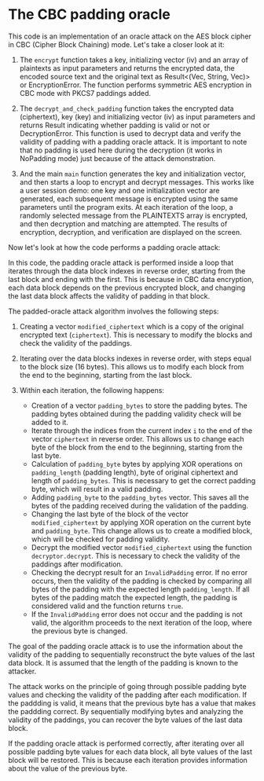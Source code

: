 # The CBC padding oracle

This code is an implementation of an oracle attack on the AES block cipher in CBC (Cipher Block Chaining) mode. Let's take a closer look at it:

1. The `encrypt` function takes a key, initializing vector (iv) and an array of plaintexts as input parameters and returns the encrypted data, the encoded source text and the original text as Result<(Vec<u8>, String, Vec<u8>)> or EncryptionError. The function performs symmetric AES encryption in CBC mode with PKCS7 paddings added.

2. The `decrypt_and_check_padding` function takes the encrypted data (ciphertext), key (key) and initializing vector (iv) as input parameters and returns Result<bool> indicating whether padding is valid or not or DecryptionError. This function is used to decrypt data and verify the validity of padding with a padding oracle attack. It is important to note that no padding is used here during the decryption (it works in NoPadding mode) just because of the attack demonstration.

3. And the main `main` function generates the key and initialization vector, and then starts a loop to encrypt and decrypt messages. This works like a user session demo: one key and one initialization vector are generated, each subsequent message is encrypted using the same parameters until the program exits. At each iteration of the loop, a randomly selected message from the PLAINTEXTS array is encrypted, and then decryption and matching are attempted. The results of encryption, decryption, and verification are displayed on the screen.

Now let's look at how the code performs a padding oracle attack:

In this code, the padding oracle attack is performed inside a loop that iterates through the data block indexes in reverse order, starting from the last block and ending with the first. This is because in CBC data encryption, each data block depends on the previous encrypted block, and changing the last data block affects the validity of padding in that block.

The padded-oracle attack algorithm involves the following steps:

1. Creating a vector `modified_ciphertext` which is a copy of the original encrypted text (`ciphertext`). This is necessary to modify the blocks and check the validity of the paddings.

2. Iterating over the data blocks indexes in reverse order, with steps equal to the block size (16 bytes). This allows us to modify each block from the end to the beginning, starting from the last block.

3. Within each iteration, the following happens:
   - Creation of a vector `padding_bytes` to store the padding bytes. The padding bytes obtained during the padding validity check will be added to it.
   - Iterate through the indices from the current index `i` to the end of the vector `ciphertext` in reverse order. This allows us to change each byte of the block from the end to the beginning, starting from the last byte.
   - Calculation of `padding_byte` bytes by applying XOR operations on `padding_length` (padding length), byte of original ciphertext and length of `padding_bytes`. This is necessary to get the correct padding byte, which will result in a valid padding.
   - Adding `padding_byte` to the `padding_bytes` vector. This saves all the bytes of the padding received during the validation of the padding.
   - Changing the last byte of the block of the vector `modified_ciphertext` by applying XOR operation on the current byte and `padding_byte`. This change allows us to create a modified block, which will be checked for padding validity.
   - Decrypt the modified vector `modified_ciphertext` using the function `decryptor.decrypt`. This is necessary to check the validity of the paddings after modification.
   - Checking the decrypt result for an `InvalidPadding` error. If no error occurs, then the validity of the padding is checked by comparing all bytes of the padding with the expected length `padding_length`. If all bytes of the padding match the expected length, the padding is considered valid and the function returns `true`.
   - If the `InvalidPadding` error does not occur and the padding is not valid, the algorithm proceeds to the next iteration of the loop, where the previous byte is changed.

The goal of the padding oracle attack is to use the information about the validity of the padding to sequentially reconstruct the byte values of the last data block. It is assumed that the length of the padding is known to the attacker.

The attack works on the principle of going through possible padding byte values and checking the validity of the padding after each modification. If the paddding is valid, it means that the previous byte has a value that makes the paddding correct. By sequentially modifying bytes and analyzing the validity of the paddings, you can recover the byte values of the last data block.

If the padding oracle attack is performed correctly, after iterating over all possible padding byte values for each data block, all byte values of the last block will be restored. This is because each iteration provides information about the value of the previous byte.



